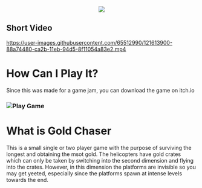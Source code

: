 <div style="text-align:center"><img src="https://user-images.githubusercontent.com/65512990/121615569-3536f580-ca2f-11eb-93af-f0a802eb416e.png" /></div>

## Short Video

https://user-images.githubusercontent.com/65512990/121613900-88a74480-ca2b-11eb-94d5-8f11054a83e2.mp4

# How Can I Play It?
Since this was made for a game jam, you can download the game on itch.io

### ![Play Game](https://treixatek.itch.io/gold-chaser)

# What is Gold Chaser
This is a small single or two player game with the purpose of surviving the longest and obtaining the msot gold. The helicopters have gold crates which can only be taken by switching into the second dimension and flying into the crates. However, in this dimension the platforms are invisible so you may get yeeted, especially since the platforms spawn at intense levels towards the end.



